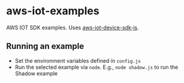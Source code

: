 # aws-iot-examples
AWS IOT SDK examples. Uses [aws-iot-device-sdk-js](https://github.com/aws/aws-iot-device-sdk-js).


## Running an example
- Set the environment variables defined in `config.js`
- Run the selected example via `node`. E.g., `node shadow.js` to run the Shadow example